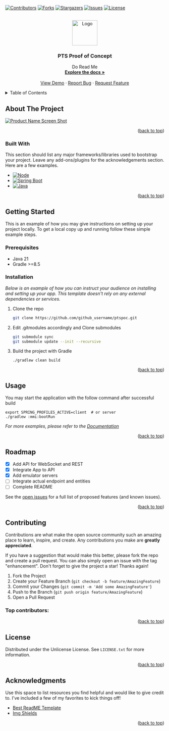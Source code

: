 <!-- Improved compatibility of back to top link: See: https://github.com/othneildrew/Best-README-Template/pull/73 -->
<a id="readme-top"></a>
<!--
*** Thanks for checking out the Best-README-Template. If you have a suggestion
*** that would make this better, please fork the repo and create a pull request
*** or simply open an issue with the tag "enhancement".
*** Don't forget to give the project a star!
*** Thanks again! Now go create something AMAZING! :D
-->



<!-- PROJECT SHIELDS -->
<!--
*** I'm using markdown "reference style" links for readability.
*** Reference links are enclosed in brackets [ ] instead of parentheses ( ).
*** See the bottom of this document for the declaration of the reference variables
*** for contributors-url, forks-url, etc. This is an optional, concise syntax you may use.
*** https://www.markdownguide.org/basic-syntax/#reference-style-links
-->
[![Contributors][contributors-shield]][contributors-url]
[![Forks][forks-shield]][forks-url]
[![Stargazers][stars-shield]][stars-url]
[![Issues][issues-shield]][issues-url]
[![License][license-shield]][license-url]


<!-- PROJECT LOGO -->
<br />
<div align="center">
  <a href="https://github.com/yzhedwin/ptspoc">
    <img src="images/logo.png" alt="Logo" width="80" height="80">
  </a>

  <h3 align="center">PTS Proof of Concept</h3>

  <p align="center">
    Do Read Me
    <br />
    <a href="https://github.com/yzhedwin/ptspoc"><strong>Explore the docs »</strong></a>
    <br />
    <br />
    <a href="https://github.com/yzhedwin/ptspoc">View Demo</a>
    &middot;
    <a href="https://github.com/yzhedwin/ptspoc">Report Bug</a>
    &middot;
    <a href="https://github.com/yzhedwin/ptspoc">Request Feature</a>
  </p>
</div>



<!-- TABLE OF CONTENTS -->
<details>
  <summary>Table of Contents</summary>
  <ol>
    <li>
      <a href="#about-the-project">About The Project</a>
      <ul>
        <li><a href="#built-with">Built With</a></li>
      </ul>
    </li>
    <li>
      <a href="#getting-started">Getting Started</a>
      <ul>
        <li><a href="#prerequisites">Prerequisites</a></li>
        <li><a href="#installation">Installation</a></li>
      </ul>
    </li>
    <li><a href="#usage">Usage</a></li>
    <li><a href="#roadmap">Roadmap</a></li>
    <li><a href="#contributing">Contributing</a></li>
    <li><a href="#license">License</a></li>
    <li><a href="#contact">Contact</a></li>
    <li><a href="#acknowledgments">Acknowledgments</a></li>
  </ol>
</details>



<!-- ABOUT THE PROJECT -->
## About The Project

[![Product Name Screen Shot][product-screenshot]](https://example.com)

<p align="right">(<a href="#readme-top">back to top</a>)</p>



### Built With

This section should list any major frameworks/libraries used to bootstrap your project. Leave any add-ons/plugins for the acknowledgements section. Here are a few examples.

* [![Node][Node.js]][node-url]
* [![Spring Boot][SpringBoot]][SpringBoot-url]
* [![Java][Java]][Java-url]

<p align="right">(<a href="#readme-top">back to top</a>)</p>



<!-- GETTING STARTED -->
## Getting Started

This is an example of how you may give instructions on setting up your project locally.
To get a local copy up and running follow these simple example steps.

### Prerequisites

- Java 21
- Gradle >=8.5
  
### Installation

_Below is an example of how you can instruct your audience on installing and setting up your app. This template doesn't rely on any external dependencies or services._

1. Clone the repo
   ```sh
   git clone https://github.com/github_username/ptspoc.git
   ```
2. Edit .gitmodules accordingly and Clone submodules
   ```sh
   git submodule sync
   git submodule update --init --recursive
   ```
3. Build the project with Gradle
    ```
    ./gradlew clean build
    ```

<p align="right">(<a href="#readme-top">back to top</a>)</p>



<!-- USAGE EXAMPLES -->
## Usage
You may start the application with the follow command after successful build

```
export SPRING_PROFILES_ACTIVE=client  # or server
./gradlew :mmi:bootRun
```

_For more examples, please refer to the [Documentation](https://example.com)_

<p align="right">(<a href="#readme-top">back to top</a>)</p>



<!-- ROADMAP -->
## Roadmap

- [x] Add API for WebSocket and REST
- [x] Integrate App to API
- [x] Add emulator servers
- [ ] Integrate actual endpoint and entities
- [ ] Complete README
      
See the [open issues](https://github.com/othneildrew/Best-README-Template/issues) for a full list of proposed features (and known issues).

<p align="right">(<a href="#readme-top">back to top</a>)</p>



<!-- CONTRIBUTING -->
## Contributing

Contributions are what make the open source community such an amazing place to learn, inspire, and create. Any contributions you make are **greatly appreciated**.

If you have a suggestion that would make this better, please fork the repo and create a pull request. You can also simply open an issue with the tag "enhancement".
Don't forget to give the project a star! Thanks again!

1. Fork the Project
2. Create your Feature Branch (`git checkout -b feature/AmazingFeature`)
3. Commit your Changes (`git commit -m 'Add some AmazingFeature'`)
4. Push to the Branch (`git push origin feature/AmazingFeature`)
5. Open a Pull Request

### Top contributors:


<p align="right">(<a href="#readme-top">back to top</a>)</p>



<!-- LICENSE -->
## License

Distributed under the Unlicense License. See `LICENSE.txt` for more information.

<p align="right">(<a href="#readme-top">back to top</a>)</p>


<!-- ACKNOWLEDGMENTS -->
## Acknowledgments

Use this space to list resources you find helpful and would like to give credit to. I've included a few of my favorites to kick things off!

* [Best ReadME Template](https://github.com/othneildrew/Best-README-Template/blob/main/README.md)
* [Img Shields](https://shields.io)

<p align="right">(<a href="#readme-top">back to top</a>)</p>



<!-- MARKDOWN LINKS & IMAGES -->
<!-- https://www.markdownguide.org/basic-syntax/#reference-style-links -->
[contributors-shield]: https://img.shields.io/github/contributors/yzhedwin/ptspoc.svg?style=for-the-badge
[contributors-url]: https://github.com/yzhedwin/ptspoc/graphs/contributors
[forks-shield]: https://img.shields.io/github/contributors/yzhedwin/ptspoc.svg?style=for-the-badge
[forks-url]: https://github.com/yzhedwin/ptspoc/network/members
[stars-shield]: https://img.shields.io/github/stars/yzhedwin/ptspoc.svg?style=for-the-badge
[stars-url]: https://github.com/yzhedwin/ptspoc/stargazers
[issues-shield]: https://img.shields.io/github/issues/yzhedwin/ptspoc.svg?style=for-the-badge
[issues-url]: https://github.com/yzhedwin/ptspoc/issues
[license-shield]: https://img.shields.io/github/license/yzhedwin/ptspoc.svg?style=for-the-badge
[license-url]: https://github.com/yzhedwin/ptspoc/blob/master/LICENSE.txt
[linkedin-shield]: https://img.shields.io/badge/-LinkedIn-black.svg?style=for-the-badge&logo=linkedin&colorB=555
[product-screenshot]: images/screenshot.png

[node-url]: https://nodejs.org/
[Node.js]: https://img.shields.io/badge/Node.js-6DA55F?logo=node.js&logoColor=white
[SpringBoot]: https://img.shields.io/badge/Spring%20Boot-6DB33F?logo=springboot&logoColor=fff
[SpringBoot-url]: https://spring.io/projects/spring-boot
[Java]: https://img.shields.io/badge/Java-%23ED8B00.svg?logo=openjdk&logoColor=white
[Java-url]: https://openjdk.org/
